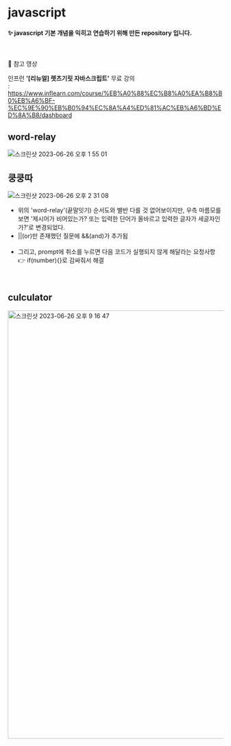 # javascript
#### ✨ javascript 기본 개념을 익히고 연습하기 위해 만든 repository 입니다.
<br />
<br />
📌 참고 영상
<p></p>

인프런 **'[리뉴얼] 렛츠기릿 자바스크립트'** 무료 강의<br />
: https://www.inflearn.com/course/%EB%A0%88%EC%B8%A0%EA%B8%B0%EB%A6%BF-%EC%9E%90%EB%B0%94%EC%8A%A4%ED%81%AC%EB%A6%BD%ED%8A%B8/dashboard

## word-relay
![스크린샷 2023-06-26 오후 1 55 01](https://github.com/bmr03016/javascript/assets/115970361/0a640b73-bbfc-4214-ad35-623ec2d24256)
<br />
## 쿵쿵따
![스크린샷 2023-06-26 오후 2 31 08](https://github.com/bmr03016/javascript/assets/115970361/49e56aba-29b3-40b0-b058-690cb2e3e76b)
<ul>
  <li>위의 'word-relay'(끝말잇기) 순서도와 별반 다를 것 없어보이지만, 우측 마름모를 보면 '제시어가 비어있는가? 또는 입력한 단어가 올바르고 입력한 글자가 세글자인가?'로 변경되었다.</li>
  <li>||(or)만 존재했던 질문에 &&(and)가 추가됨</li><br />
  <li>그리고, prompt에 취소를 누르면 다음 코드가 실행되지 않게 해달라는 요청사항 👉 if(number){}로 감싸줘서 해결</li>
</ul><br />

## culculator
<img width="1000" alt="스크린샷 2023-06-26 오후 9 16 47" src="https://github.com/bmr03016/javascript/assets/115970361/f875ad12-a14e-4f4b-8a71-b56c7dc610da">
